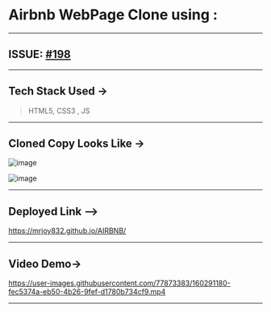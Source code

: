 # Airbnb WebPage Clone using :
---
## ISSUE: [#198](https://github.com/Rayman-Sodhi/Clone-IT/issues/198)
---
## Tech Stack Used ->
> HTML5, CSS3 , JS

---
## Cloned Copy Looks Like ->
![image](https://user-images.githubusercontent.com/77873383/160291158-ad925d51-414b-43b1-864a-c6deb47d79b4.png)

![image](https://user-images.githubusercontent.com/77873383/160291171-dc57ba34-7627-4009-8481-850f0f9d25a8.png)

---
## Deployed Link -->
https://mrjoy832.github.io/AIRBNB/

---
## Video Demo->


https://user-images.githubusercontent.com/77873383/160291180-fec5374a-eb50-4b26-9fef-d1780b734cf9.mp4


---
